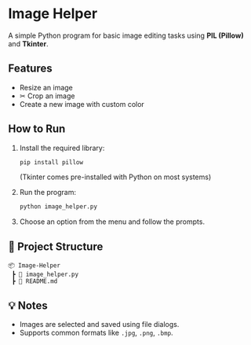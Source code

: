 #  Image Helper

A simple Python program for basic image editing tasks using **PIL (Pillow)** and **Tkinter**.

##  Features
-  Resize an image  
- ✂ Crop an image  
-  Create a new image with custom color  

##  How to Run
1. Install the required library:
   ```bash
   pip install pillow
   ```
   (Tkinter comes pre-installed with Python on most systems)

2. Run the program:
   ```bash
   python image_helper.py
   ```

3. Choose an option from the menu and follow the prompts.

## 📂 Project Structure
```
📦 Image-Helper
 ┣ 📜 image_helper.py
 ┣ 📜 README.md
```

## 💡 Notes
- Images are selected and saved using file dialogs.  
- Supports common formats like `.jpg`, `.png`, `.bmp`.  
